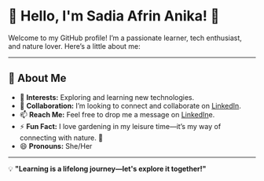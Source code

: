 # 🌟 Hello, I'm Sadia Afrin Anika! 👋

Welcome to my GitHub profile! I’m a passionate learner, tech enthusiast, and nature lover. Here’s a little about me:

---

## 🌟 About Me
- 👀 **Interests:** Exploring and learning new technologies.
- 💞️ **Collaboration:** I’m looking to connect and collaborate on [LinkedIn](https://www.linkedin.com/in/sadia-afrin-anika-613a221b5/).
- 📫 **Reach Me:** Feel free to drop me a message on [LinkedIn](https://www.linkedin.com/in/sadia-afrin-anika-613a221b5/)e.
- ⚡ **Fun Fact:** I love gardening in my leisure time—it’s my way of connecting with nature. 🌱
- 😄 **Pronouns:** She/Her

---


💡 **"Learning is a lifelong journey—let's explore it together!"**

